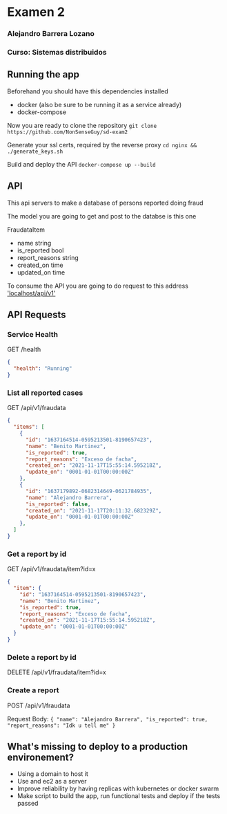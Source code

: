 # Examen 2
### Alejandro Barrera Lozano
### Curso: Sistemas distribuidos

## Running the app

Beforehand you should have this dependencies installed

+ docker (also be sure to be running it as a service already)
+ docker-compose 

Now you are ready to clone the repository
	`git clone https://github.com/NonSenseGuy/sd-exam2 `

Generate your ssl certs, required by the reverse proxy
	`cd nginx && ./generate_keys.sh`

Build and deploy the API
	`docker-compose up --build`

## API 

This api servers to make a database of persons reported doing fraud

The model you are going to get and post to the databse is this one

FraudataItem
+ name	string
+ is_reported	bool
+ report_reasons   string
+ created_on	time
+ updated_on	time


To consume the API you are going to do request to this address ['localhost/api/v1']('localhost/api/v1')

## API Requests

### Service Health 

GET /health

```json
{
  "health": "Running"
}
```

### List all reported cases

GET /api/v1/fraudata

```json
{
  "items": [
    {
      "id": "1637164514-0595213501-8190657423",
      "name": "Benito Martinez",
      "is_reported": true,
      "report_reasons": "Exceso de facha",
      "created_on": "2021-11-17T15:55:14.595218Z",
      "update_on": "0001-01-01T00:00:00Z"
    },
    {
      "id": "1637179892-0682314649-0621784935",
      "name": "Alejandro Barrera",
      "is_reported": false,
      "created_on": "2021-11-17T20:11:32.682329Z",
      "update_on": "0001-01-01T00:00:00Z"
    },
  ]
}
```

### Get a report by id
GET /api/v1/fraudata/item?id=x

```json
{
  "item": {
    "id": "1637164514-0595213501-8190657423",
    "name": "Benito Martinez",
    "is_reported": true,
    "report_reasons": "Exceso de facha",
    "created_on": "2021-11-17T15:55:14.595218Z",
    "update_on": "0001-01-01T00:00:00Z"
  }
}
```

### Delete a report by id
DELETE /api/v1/fraudata/item?id=x


### Create a report
POST /api/v1/fraudata 

Request Body:
`{
	"name": "Alejandro Barrera",
	"is_reported": true,
	"report_reasons": "Idk u tell me"
}`


## What's missing to deploy to a production environement?

+ Using a domain to host it
+ Use and ec2 as a server
+ Improve reliability by having replicas with kubernetes or docker swarm
+ Make script to build the app, run functional tests and deploy if the tests passed
